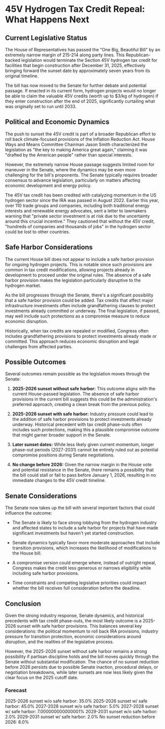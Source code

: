 # 45V Hydrogen Tax Credit Repeal: What Happens Next

## Current Legislative Status

The House of Representatives has passed the "One Big, Beautiful Bill" by an extremely narrow margin of 215-214 along party lines. This Republican-backed legislation would terminate the Section 45V hydrogen tax credit for facilities that begin construction after December 31, 2025, effectively bringing forward the sunset date by approximately seven years from its original timeline. 

The bill has now moved to the Senate for further debate and potential passage. If enacted in its current form, hydrogen projects would no longer be able to claim the valuable 45V credits (worth up to $3/kg of hydrogen) if they enter construction after the end of 2025, significantly curtailing what was originally set to run until 2033.

## Political and Economic Dynamics

The push to sunset the 45V credit is part of a broader Republican effort to roll back climate-focused provisions of the Inflation Reduction Act. House Ways and Means Committee Chairman Jason Smith characterized the legislation as "the key to making America great again," claiming it was "drafted by the American people" rather than special interests.

However, the extremely narrow House passage suggests limited room for maneuver in the Senate, where the dynamics may be even more challenging for the bill's proponents. The Senate typically requires broader consensus to advance legislation, particularly on matters affecting economic development and energy policy.

The 45V tax credit has been credited with catalyzing momentum in the US hydrogen sector since the IRA was passed in August 2022. Earlier this year, over 110 trade groups and companies, including both traditional energy interests and renewable energy advocates, sent a letter to lawmakers warning that "private sector investment is at risk due to the uncertainty around this crucial incentive." They cautioned that without the 45V credit, "hundreds of companies and thousands of jobs" in the hydrogen sector could be lost to other countries.

## Safe Harbor Considerations

The current House bill does not appear to include a safe harbor provision for ongoing hydrogen projects. This is notable since such provisions are common in tax credit modifications, allowing projects already in development to proceed under the original rules. The absence of a safe harbor provision makes the legislation particularly disruptive to the hydrogen market.

As the bill progresses through the Senate, there's a significant possibility that a safe harbor provision could be added. Tax credits that affect major infrastructure investments often include grandfathering clauses to protect investments already committed or underway. The final legislation, if passed, may well include such protections as a compromise measure to reduce economic disruption.

Historically, when tax credits are repealed or modified, Congress often includes grandfathering provisions to protect investments already made or committed. This approach reduces economic disruption and legal challenges from affected parties.

## Possible Outcomes

Several outcomes remain possible as the legislation moves through the Senate:

1. **2025-2026 sunset without safe harbor:** This outcome aligns with the current House-passed legislation. The absence of safe harbor provisions in the current bill suggests this could be the administration's preferred approach, creating a clean break from the previous policy.

2. **2025-2026 sunset with safe harbor:** Industry pressure could lead to the addition of safe harbor provisions to protect investments already underway. Historical precedent with tax credit phase-outs often includes such protections, making this a plausible compromise outcome that might garner broader support in the Senate.

3. **Later sunset dates:** While less likely given current momentum, longer phase-out periods (2027-2031) cannot be entirely ruled out as potential compromise positions during Senate negotiations.

4. **No change before 2026:** Given the narrow margin in the House vote and potential resistance in the Senate, there remains a possibility that the bill could stall or fail to pass before January 1, 2026, resulting in no immediate changes to the 45V credit timeline.

## Senate Considerations

The Senate now takes up the bill with several important factors that could influence the outcome:

- The Senate is likely to face strong lobbying from the hydrogen industry and affected states to include a safe harbor for projects that have made significant investments but haven't yet started construction.

- Senate dynamics typically favor more moderate approaches that include transition provisions, which increases the likelihood of modifications to the House bill.

- A compromise version could emerge where, instead of outright repeal, Congress makes the credit less generous or narrows eligibility while including safe harbor provisions.

- Time constraints and competing legislative priorities could impact whether the bill receives full consideration before the deadline.

## Conclusion

Given the strong industry response, Senate dynamics, and historical precedents with tax credit phase-outs, the most likely outcome is a 2025-2026 sunset with safe harbor provisions. This balances several key considerations: the political momentum to roll back IRA provisions, industry pressure for transition protection, economic considerations around disruption, and the realities of the legislative process.

However, the 2025-2026 sunset without safe harbor remains a strong possibility if partisan discipline holds and the bill moves quickly through the Senate without substantial modification. The chance of no sunset reduction before 2026 persists due to possible Senate inaction, procedural delays, or negotiation breakdowns, while later sunsets are now less likely given the clear focus on the 2025 cutoff date.

### Forecast

2025-2026 sunset w/o safe harbor: 35.0%
2025-2026 sunset w/ safe harbor: 45.0%
2027-2028 sunset w/o safe harbor: 5.0%
2027-2028 sunset w/ safe harbor: 7.000000000000001%
2029-2031 sunset w/o safe harbor: 2.0%
2029-2031 sunset w/ safe harbor: 2.0%
No sunset reduction before 2026: 8.0%